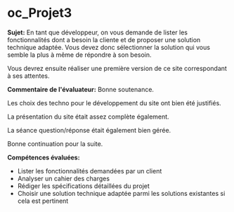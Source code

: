 # oc_Projet3

**Sujet:**
En tant que développeur, on vous demande de lister les fonctionnalités dont a besoin la cliente et de proposer une solution technique adaptée. Vous devez donc sélectionner la solution qui vous semble la plus à même de répondre à son besoin.

Vous devrez ensuite réaliser une première version de ce site correspondant à ses attentes.‌


**Commentaire de l'évaluateur:**
Bonne soutenance.

Les choix des techno pour le développement du site ont bien été justifiés.

La présentation du site était assez complète également.

La séance question/réponse était également bien gérée.

Bonne continuation pour la suite.

**Compétences évaluées:**

* Lister les fonctionnalités demandées par un client
* Analyser un cahier des charges
* Rédiger les spécifications détaillées du projet
* Choisir une solution technique adaptée parmi les solutions existantes si cela est pertinent
